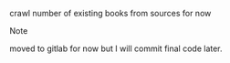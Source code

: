 crawl number of existing books from sources for now
> [!NOTE] 
> moved to gitlab for now but I will commit final code later.
